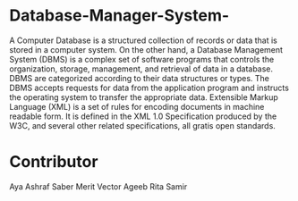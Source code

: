 # Database-Manager-System-
  A Computer Database is a structured collection of records or data that is stored in
  a computer system. On the other hand, a Database Management System (DBMS)
  is a complex set of software programs that controls the organization, storage,
  management, and retrieval of data in a database. DBMS are categorized
  according to their data structures or types. The DBMS accepts requests for data
  from the application program and instructs the operating system to transfer the
  appropriate data.
  Extensible Markup Language (XML) is a set of rules for encoding documents in
  machine readable form. It is defined in the XML 1.0 Specification produced by the
  W3C, and several other related specifications, all gratis open standards.
 # Contributor 
  Aya Ashraf Saber
  Merit Vector Ageeb
  Rita Samir 

